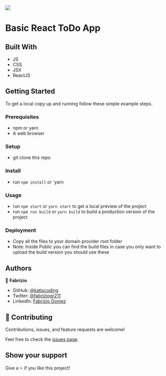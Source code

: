 ![](https://img.shields.io/badge/Microverse-blueviolet)

# Basic React ToDo App

## Built With

- JS
- CSS
- JSX
- ReactJS

## Getting Started

To get a local copy up and running follow these simple example steps.

### Prerequisites
- npm or yarn
- A web browser

### Setup
- git clone this repo

### Install
- run `npm install` or `yarn

### Usage
- run `npm start` or `yarn start` to get a local preview of the project
- run `npm run build` or `yarn build` to build a production version of the project

### Deployment
- Copy all the files to your domain provider root folder
- Note: Inside Public you can find the build files in case you only want to upload the build version you should use these



## Authors

👤 **Fabrizio**

- GitHub: [@katiscoding](https://github.com/KatIsCoding)
- Twitter: [@fabriziogr211](https://twitter.com/fabriziogr211)
- LinkedIn: [Fabrizio Gomez](https://www.linkedin.com/in/fabrizio-gomez-6a00801a3/)

## 🤝 Contributing

Contributions, issues, and feature requests are welcome!

Feel free to check the [issues page](../../issues/).

## Show your support

Give a ⭐️ if you like this project!
